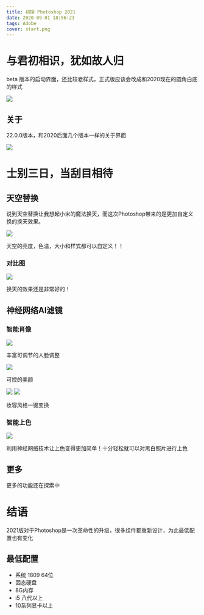 ```yaml
---
title: 初探 Photoshop 2021
date: 2020-09-01 18:56:23
tags: Adobe
cover: start.png
---
```


# 与君初相识，犹如故人归

beta 版本的启动界面，还比较老样式，正式版应该会改成和2020现在的圆角白底的样式

![](start.png)

## 关于

22.0.0版本，和2020后面几个版本一样的关于界面

![](about.png)

# 士别三日，当刮目相待

## 天空替换

说到天空替换让我想起小米的魔法换天，而这次Photoshop带来的是更加自定义换的换天效果。

![](skyreplace.png)

天空的亮度，色温，大小和样式都可以自定义！！

### 对比图
![](skyba.png)

换天的效果还是非常好的！

## 神经网络AI滤镜

### 智能肖像

![](face.png)

丰富可调节的人脸调整

![](smooth.png)

可控的美颜

![](style.png)
![](make.png)

妆容风格一键变换

### 智能上色

![](color.png)

利用神经网络技术让上色变得更加简单！十分轻松就可以对黑白照片进行上色

## 更多

更多的功能还在探索中

# 结语 

2021版对于Photoshop是一次革命性的升级，很多组件都重新设计，为此最低配置也有变化

## 最低配置

* 系统 1809 64位
* 固态硬盘
* 8G内存
* i5 八代以上
* 10系列显卡以上